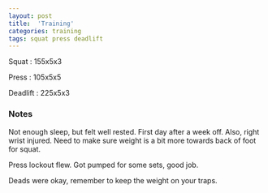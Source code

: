 ```yaml
---
layout: post
title:  'Training'
categories: training
tags: squat press deadlift
---
```


Squat       :   155x5x3

Press       :   105x5x5

Deadlift    :   225x5x3

### Notes

Not enough sleep, but felt well rested. First day after a week off. Also, right wrist
injured. Need to make sure weight is a bit more towards back of foot for squat.

Press lockout flew. Got pumped for some sets, good job.

Deads were okay, remember to keep the weight on your traps.
